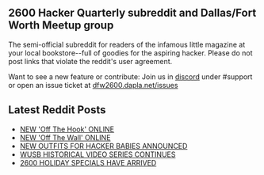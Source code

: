 ## 2600 Hacker Quarterly subreddit and Dallas/Fort Worth Meetup group
The semi-official subreddit for readers of the infamous little magazine at your local bookstore--full of goodies for the aspiring hacker. Please do not post links that violate the reddit's user agreement.

Want to see a new feature or contribute: 
Join us in [discord](https://dfw2600.dapla.net/chat) under #support or open an issue ticket at [dfw2600.dapla.net/issues](https://dfw2600.dapla.net/issues)

## Latest Reddit Posts
<!-- BLOG-POST-LIST:START -->
- [NEW 'Off The Hook' ONLINE](https://2600.com/hook/25-01-2023)
- [NEW 'Off The Wall' ONLINE](https://2600.com/wall/24-01-2023)
- [NEW OUTFITS FOR HACKER BABIES ANNOUNCED](https://2600.com/content/new-outfits-hacker-babies-announced)
- [WUSB HISTORICAL VIDEO SERIES CONTINUES](https://2600.com/content/wusb-historical-video-series-continues)
- [2600 HOLIDAY SPECIALS HAVE ARRIVED](https://2600.com/content/2600-holiday-specials-have-arrived)
<!-- BLOG-POST-LIST:END -->
